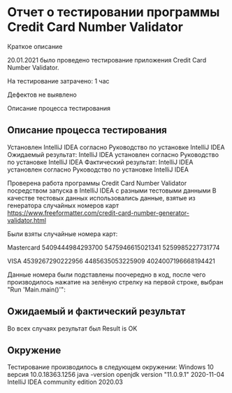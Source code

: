 # Отчет о тестировании программы Credit Card Number Validator

Краткое описание

20.01.2021 было проведено тестирование приложения Credit Card Number Validator.

На тестирование затрачено: 1 час

Дефектов не выявлено

Описание процесса тестирования

## Описание процесса тестирования


Установлен IntelliJ IDEA согласно Руководство по установке IntelliJ IDEA
Ожидаемый результат: IntelliJ IDEA установлен согласно Руководство по установке IntelliJ IDEA
Фактический  результат: IntelliJ IDEA установлен согласно Руководство по установке IntelliJ IDEA

Проверена работа программы Credit Card Number Validator посредством запуска в IntelliJ IDEA с разными тестовыми данными
В качестве тестовых данных использовались данные, взятые из генератора случайных номеров карт https://www.freeformatter.com/credit-card-number-generator-validator.html

Были взяты  случайные номера карт:

 Mastercard 
5409444984293700
5475946615021341
5259985227731774

VISA
4539267290222956
4485635053225909
4024007196668194421

Данные номера были подставлены  поочередно в код, после чего производилось нажатие на зелёную стрелку на первой строке, выбран "Run 'Main.main()'":

## Ожидаемый и фактический результат

Во всех случаях результат был Result is OK

## Окружение

Тестирование производилось в следующем окружении:
Windows 10 версия 10.0.18363.1256
java -version openjdk version "11.0.9.1" 2020-11-04
IntelliJ IDEA community edition 2020.03
